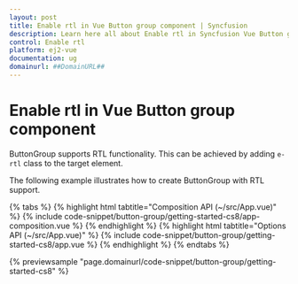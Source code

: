 ```yaml
---
layout: post
title: Enable rtl in Vue Button group component | Syncfusion
description: Learn here all about Enable rtl in Syncfusion Vue Button group component of Syncfusion Essential JS 2 and more.
control: Enable rtl 
platform: ej2-vue
documentation: ug
domainurl: ##DomainURL##
---
```


# Enable rtl in Vue Button group component

ButtonGroup supports RTL functionality. This can be achieved by adding `e-rtl` class to the target element.

The following example illustrates how to create ButtonGroup with RTL support.

{% tabs %}
{% highlight html tabtitle="Composition API (~/src/App.vue)" %}
{% include code-snippet/button-group/getting-started-cs8/app-composition.vue %}
{% endhighlight %}
{% highlight html tabtitle="Options API (~/src/App.vue)" %}
{% include code-snippet/button-group/getting-started-cs8/app.vue %}
{% endhighlight %}
{% endtabs %}
        
{% previewsample "page.domainurl/code-snippet/button-group/getting-started-cs8" %}